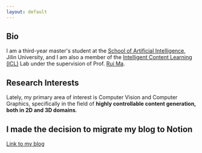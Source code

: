 ```yaml
---
layout: default
---
```




## Bio
I am a third-year master's student at the [School of Artificial Intelligence](https://sai.jlu.edu.cn/en/), Jilin University, and I am also a member of the [Intelligent Content Learning (ICL)](https://ruim-jlu.github.io/team/) Lab under the supervision of Prof. [Rui Ma](https://ruim-jlu.github.io/).


## Research Interests
Lately, my primary area of interest is Computer Vision and Computer Graphics, specifically in the field of **highly controllable content generation, both in 2D and 3D domains**.

## I made the decision to migrate my blog to Notion
[Link to my blog](https://linlianjiang.vercel.app/home)

